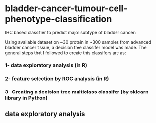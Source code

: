 # bladder-cancer-tumour-cell-phenotype-classification
IHC based classifier to predict major subtype of bladder cancer:

Using available dataset on ~30 protein in ~300 samples from advanced bladder cancer tissue, a decision tree classifer model was made. The general steps that I followed to create this classifers are as:
### 1- data exploratory analysis (in R)
### 2- feature selection by ROC analysis (in R)
### 3- Creating a decision tree multiclass classifer (by sklearn library in Python) 

## data exploratory analysis
